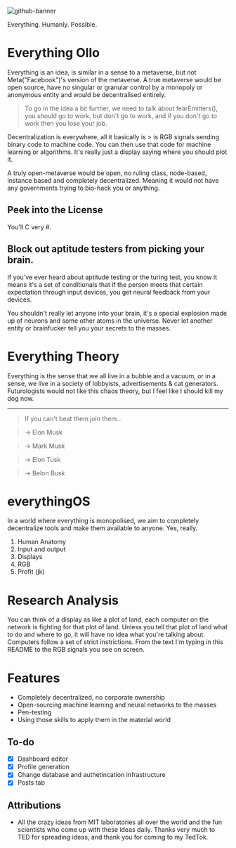 
![github-banner](https://user-images.githubusercontent.com/45247477/149642872-1c7fa574-a101-4973-8419-68a836d64055.png)

Everything. Humanly. Possible.

# Everything Ollo

Everything is an idea, is similar in a sense to a metaverse, but not Meta("Facebook")'s version of the metaverse. A true metaverse would be open source, have no singular or granular control by a monopoly or anonymous entity and would be decentralised entirely.

> To go in the idea a bit further, we need to talk about fearEmitters(), you should go to work, but don't go to work, and if you don't go to work then you lose your job.

Decentralization is everywhere, all it basically is > is RGB signals sending binary code to machine code. You can then use that code for machine learning or algorithms. It's really just a display saying where you should plot it.

A truly open-metaverse would be open, no ruling class, node-based, instance based and completely decentralized. Meaning it would not have any governments trying to bio-hack you or anything.

## Peek into the License 

You'll C very #.

## Block out aptitude testers from picking your brain.

If you've ever heard about aptitude testing or the turing test, you know it means it's a set of conditionals that if the person meets that certain expectation through input devices, you get neural feedback from your devices.

You shouldn't really let anyone into your brain, it's a special explosion made up of neurons and some other atoms in the universe. Never let another entity or brainfucker tell you your secrets to the masses.

# Everything Theory
Everything is the sense that we all live in a bubble and a vacuum, or in a sense, we live in a society of lobbyists, advertisements & cat generators. Futurologists would not like this chaos theory, but I feel like I should kill my dog now.

---

> If you can't beat them join them...

>    -> Elon Musk

>    -> Mark Musk

>    -> Elon Tusk

>    -> Belon Busk

# everythingOS

In a world where everything is monopolised, we aim to completely decentralize tools and make them available to anyone. Yes, really.

1) Human Anatomy
2) Input and output
3) Displays
4) RGB
5) Profit (jk)


# Research Analysis
You can think of a display as like a plot of land, each computer on the network is fighting for that plot of land. Unless you tell that plot of land what to do and where to go, it will have no idea what you're talking about. Computers follow a set of strict instrictions. From the text I'm typing in this README to the RGB signals you see on screen. 

# Features
- Completely decentralized, no corporate ownership
- Open-sourcing machine learning and neural networks to the masses
- Pen-testing
- Using those skills to apply them in the material world

## To-do

- [x] Dashboard editor
- [x] Profile generation
- [x] Change database and authetincation infrastructure
- [x] Posts tab

## Attributions

- All the crazy ideas from MIT laboratories all over the world and the fun scientists who come up with these ideas daily. Thanks very much to TED for spreading ideas, and thank you for coming to my TedTok.
